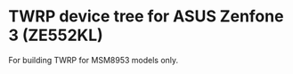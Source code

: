 TWRP device tree for ASUS Zenfone 3 (ZE552KL)
========================================================

For building TWRP for MSM8953 models only.
